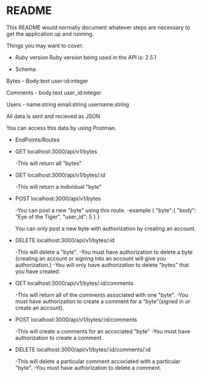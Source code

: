 # README

This README would normally document whatever steps are necessary to get the
application up and running.

Things you may want to cover:

* Ruby version
Ruby version being used in the API is:
2.5.1

* Schema 

Bytes -
Body:text
user-id:integer 

Comments - 
body:text 
user_id:integer 


Users - 
name:string 
email:string 
username:string 

All data is sent and recieved as JSON 

You can access this data by using Postman. 

* EndPoints/Routes 

- GET localhost:3000/api/v1/bytes 

  -This will return all "bytes" 

- GET localhost:3000/api/v1/bytes/:id

  -This will return a individual "byte" 

- POST localhost:3000/api/v1/bytes

  -You can post a new "byte" using this route.
    -example 
      {
	      "byte":{
	      	"body": "Eye of the Tiger",
		      "user_id": 5
	      }
      }

  You can only post a new byte with authorization by creating an account. 

- DELETE localhost:3000/api/v1/bytes/:id

  -This will delete a "byte". 
  -You must have authorization to delete a byte (creating an account or signing into an account will give you authorization.) 
  -You will only have authorization to delete "bytes" that you have created. 

- GET localhost:3000/api/v1/bytes/:id/comments 

  -This will return all of the comments associated with one "byte". 
  -You must have authorization to create a comment for a "byte"(signed in or create an account).

- POST localhost:3000/api/v1/bytes/:id/comments 

  -This will create a comments for an accociated "byte"
  -You must have authorization to create a comment. 

- DELETE localhost:3000/api/v1/bytes/:id/comments/:id 

  -This will delete a particular comment accociated with a particular "byte". 
  -You must have authorization to delete a comment.